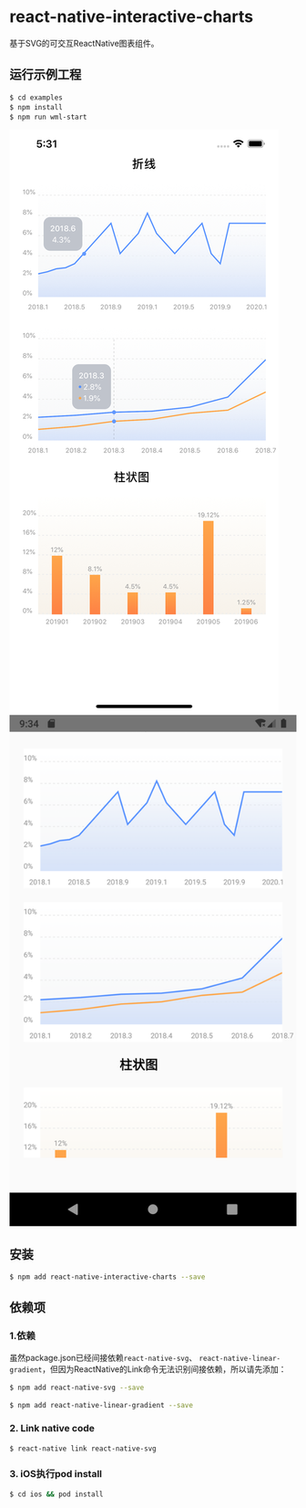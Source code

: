 <!--
 * @Date: 2019-12-05 09:56:29
 * @Author: liujixin
 * @LastEditTime : 2020-01-18 17:37:01
 -->
# react-native-interactive-charts

基于SVG的可交互ReactNative图表组件。

## 运行示例工程
```bash
$ cd examples
$ npm install
$ npm run wml-start
```
![](https://github.com/xiaoguan-tech/react-native-interactive-charts/blob/master/screen-shot-ios.png)
![](https://github.com/xiaoguan-tech/react-native-interactive-charts/blob/master/screen-shot-andriod.png)

## 安装

```bash
$ npm add react-native-interactive-charts --save
```

## 依赖项


### 1.依赖
虽然package.json已经间接依赖`react-native-svg`、
`react-native-linear-gradient`，但因为ReactNative的Link命令无法识别间接依赖，所以请先添加：
```bash
$ npm add react-native-svg --save
```

```bash
$ npm add react-native-linear-gradient --save
```

### 2. Link native code

```bash
$ react-native link react-native-svg 
```

### 3. iOS执行pod install
```bash
$ cd ios && pod install
```
